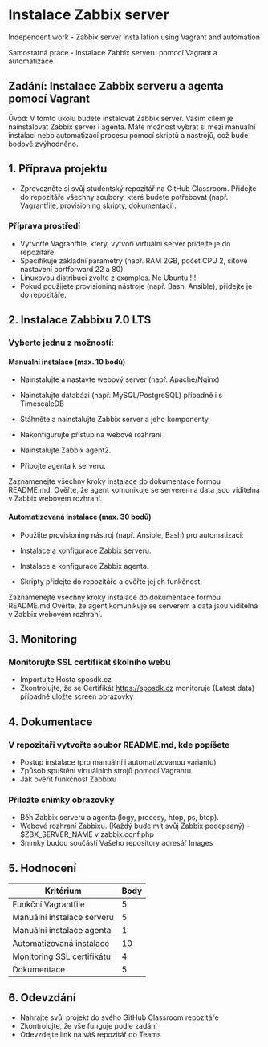 # Instalace Zabbix server 
Independent work - Zabbix server installation using Vagrant and automation

Samostatná práce - instalace Zabbix serveru pomocí Vagrant a automatizace

## Zadání: Instalace Zabbix serveru a agenta pomocí Vagrant

Úvod:
V tomto úkolu budete instalovat Zabbix server. Vaším cílem je nainstalovat Zabbix server i agenta. Máte možnost vybrat si mezi manuální instalací nebo automatizací procesu pomocí skriptů a nástrojů, což bude bodově zvýhodněno.

## 1. Příprava projektu

- Zprovozněte si svůj studentský repozitář na GitHub Classroom. Přidejte do repozitáře všechny soubory, které budete potřebovat (např. Vagrantfile, provisioning skripty, dokumentaci).

### Příprava prostředí

- Vytvořte Vagrantfile, který, vytvoří virtuální server přidejte je do repozitáře.
- Specifikuje základní parametry (např. RAM 2GB, počet CPU 2, síťové nastavení portforward 22 a 80).
- Linuxovou distribuci zvolte z examples. Ne Ubuntu !!!
- Pokud použijete provisioning nástroje (např. Bash, Ansible), přidejte je do repozitáře.

## 2. Instalace Zabbixu 7.0 LTS
### Vyberte jednu z možností:
#### Manuální instalace (max. 10 bodů)

- Nainstalujte a nastavte webový server (např. Apache/Nginx)
- Nainstalujte databázi (např. MySQL/PostgreSQL) případně i s TimescaleDB
- Stáhněte a nainstalujte Zabbix server a jeho komponenty
- Nakonfigurujte přístup na webové rozhraní

- Nainstalujte Zabbix agent2.
- Připojte agenta k serveru.

Zaznamenejte všechny kroky instalace do dokumentace formou README.md. Ověřte, že agent komunikuje se serverem a data jsou viditelná v Zabbix webovém rozhraní.

#### Automatizovaná instalace (max. 30 bodů)

- Použijte provisioning nástroj (např. Ansible, Bash) pro automatizaci:
- Instalace a konfigurace Zabbix serveru.
- Instalace a konfigurace Zabbix agenta.

- Skripty přidejte do repozitáře a ověřte jejich funkčnost.

Zaznamenejte všechny kroky instalace do dokumentace formou README.md Ověřte, že agent komunikuje se serverem a data jsou viditelná v Zabbix webovém rozhraní.

## 3. Monitoring
### Monitorujte SSL certifikát školního webu
- Importujte Hosta sposdk.cz
- Zkontrolujte, že se Certifikát https://sposdk.cz monitoruje (Latest data) případně uložte screen obrazovky

## 4. Dokumentace
### V repozitáři vytvořte soubor README.md, kde popíšete
- Postup instalace (pro manuální i automatizovanou variantu)
- Způsob spuštění virtuálních strojů pomocí Vagrantu
- Jak ověřit funkčnost Zabbixu

### Přiložte snímky obrazovky
- Běh Zabbix serveru a agenta (logy, procesy, htop, ps, btop).
- Webové rozhraní Zabbixu. (Každý bude mít svůj Zabbix podepsaný) - $ZBX_SERVER_NAME v zabbix.conf.php
- Snímky budou součástí Vašeho repository adresář Images

## 5. Hodnocení

| Kritérium                     | Body |
|-------------------------------|------|
| Funkční Vagrantfile           | 5    |
| Manuální instalace serveru    | 5    |
| Manuální instalace agenta     | 1    |
| Automatizovaná instalace      | 10   |
| Monitoring SSL certifikátu    | 4    |
| Dokumentace                   | 5    |

## 6. Odevzdání
- Nahrajte svůj projekt do svého GitHub Classroom repozitáře
- Zkontrolujte, že vše funguje podle zadání
- Odevzdejte link na váš repozitář do Teams